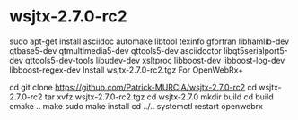 # wsjtx-2.7.0-rc2
sudo apt-get install asciidoc automake libtool texinfo gfortran libhamlib-dev qtbase5-dev qtmultimedia5-dev qttools5-dev asciidoctor libqt5serialport5-dev qttools5-dev-tools libudev-dev xsltproc libboost-dev libboost-log-dev libboost-regex-dev 
Install wsjtx-2.7.0-rc2.tgz For OpenWebRx+

cd
git clone https://github.com/Patrick-MURCIA/wsjtx-2.7.0-rc2
cd wsjtx-2.7.0-rc2
tar xvfz wsjtx-2.7.0-rc2.tgz
cd wsjtx-2.7.0
mkdir build
cd build
cmake ..
make
sudo make install
cd ../..
systemctl restart openwebrx
